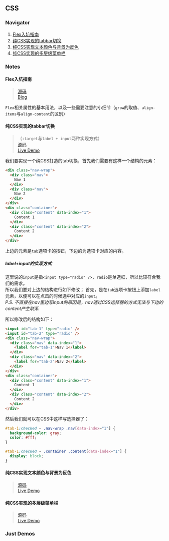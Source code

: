 ## CSS

### Navigator

1. [Flex入坑指南](#flex入坑指南)
2. [纯CSS实现的tabbar切换](#纯css实现的tabbar切换)
3. [纯CSS实现文本颜色与背景为反色](#纯css实现文本颜色与背景为反色)
4. [纯CSS实现的多层级菜单栏](#纯css实现的多层级菜单栏)

### Notes

#### Flex入坑指南

> [源码](./html/flex)  
> [Blog](https://blog.jiasm.org/2018/06/03/Flex入坑指南/)

`Flex`相关属性的基本用法，以及一些需要注意的小细节（`grow`的取值、`align-items`与`align-content`的区别）  

#### 纯CSS实现的tabbar切换

> （`:target`与`label + input`两种实现方式）  
> [源码](./dist/css/navigator-bar.scss)  
> [Live Demo](https://blog.jiasm.org/notebook/html/pure-css-tab-bar.html)

我们要实现一个纯CSS打造的tab切换，首先我们需要有这样一个结构的元素：
```html
<div class="nav-wrap">
  <div class="nav">
    Nav 1
  </div>
  <div class="nav">
    Nav 2
  </div>
</div>
<div class="container">
  <div class="content" data-index="1">
    Content 1
  </div>
  <div class="content" data-index="2">
    Content 2
  </div>
</div>
```
上边的元素是`tab`选项卡的按钮，下边的为选项卡对应的内容。  

##### label+input的实现方式

这里说的`input`是指`<input type="radio" />`，`radio`是单选框，所以比较符合我们的需求。  
所以我们要对上边的结构进行如下修改；
首先，是在`tab`选项卡按钮上添加`label`元素，以便可以在点击的时候选中对应的`input`。  
*P.S. 不直接在nav里边写input的原因是，nav通过CSS选择器的方式无法与下边的content产生联系*  

所以修改后的结构如下：  
```html
<input id="tab-1" type="radio" />
<input id="tab-2" type="radio" />
<div class="nav-wrap">
  <div class="nav" data-index="1">
    <label for="tab-1">Nav 1</label>
  </div>
  <div class="nav" data-index="2">
    <label for="tab-2">Nav 2</label>
  </div>
</div>
<div class="container">
  <div class="content" data-index="1">
    Content 1
  </div>
  <div class="content" data-index="2">
    Content 2
  </div>
</div>
```

然后我们就可以在CSS中这样写选择器了：
```css
#tab-1:checked ~ .nav-wrap .nav[data-index="1"] {
  background-color: gray;
  color: #fff;
}

#tab-1:checked ~ .container .content[data-index="1"] {
  display: block;
}
```


#### 纯CSS实现文本颜色与背景为反色

> [源码](./html/invert-background-color-2-text-color.html)  
> [Live Demo](https://blog.jiasm.org/notebook/html/invert-background-color-2-text-color.html)

#### 纯CSS实现的多层级菜单栏

> [源码](./html/deep-child-menu.html)  
> [Live Demo](https://blog.jiasm.org/notebook/html/deep-child-menu.html)

### Just Demos
